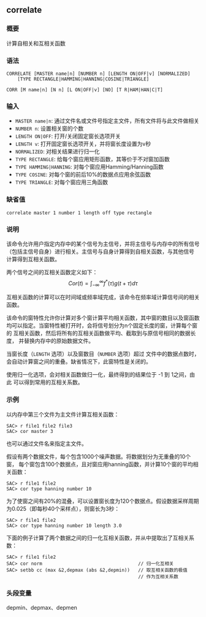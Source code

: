 ## correlate

### 概要

计算自相关和互相关函数

### 语法

``` {.bash}
CORRELATE [MASTER name|n] [NUMBER n] [LENGTH ON|OFF|v] [NORMALIZED]
    [TYPE RECTANGLE|HAMMING|HANNING|COSINE|TRIANGLE]
```
``` {.bash}
CORR [M name|n] [N n] [L ON|OFF|v] [NO] [T R|HAM|HAN|C|T]
```

### 输入

- `MASTER name|n`: 通过文件名或文件号指定主文件，所有文件将与此文件做相关
- `NUMBER n`: 设置相关窗的个数
- `LENGTH ON|OFF`: 打开/关闭固定窗长选项开关
- `LENGTH v`: 打开固定窗长选项开关，并将窗长度设置为v秒
- `NORMALIZED`: 对相关结果进行归一化
- `TYPE RECTANGLE`: 给每个窗应用矩形函数，其等价于不对窗加函数
- `TYPE HAMMING|HANNING`: 对每个窗应用Hamming/Hanning函数
- `TYPE COSINE`: 对每个窗的前后10%的数据点应用余弦函数
- `TYPE TRIANGLE`: 对每个窗应用三角函数

### 缺省值

``` {.bash}
correlate master 1 number 1 length off type rectangle
```

### 说明

该命令允许用户指定内存中的某个信号为主信号，并将主信号与内存中的所有信号
（包括主信号自身）进行相关。主信号与自身计算得到自相关函数，与其他信号
计算得到互相关函数。

两个信号之间的互相关函数定义如下：
$$Cor(t) = \int_{-\infty} ^\infty f^*(\tau)g(t+\tau)d\tau$$

互相关函数的计算可以在时间域或频率域完成，该命令在频率域计算信号间的相关
函数。

该命令的窗特性允许你计算对多个窗计算平均相关函数，其中窗的数目以及窗函数
均可以指定。当窗特性被打开时，会将信号划分为n个固定长度的窗，计算每个窗的
互相关函数，然后将所有的互相关函数做平均、截取到与原信号相同的数据长度，
并替换内存中的原始数据文件。

当窗长度（`LENGTH` 选项）以及窗数目（`NUMBER` 选项）超过
文件中的数据点数时，会自动计算窗之间的重叠。缺省情况下，此窗特性是关闭的。

使用归一化选项，会对相关函数做归一化，最终得到的结果位于 -1 到 1之间，由此
可以得到常用的互相关系数。

### 示例

以内存中第三个文件为主文件计算互相关函数：

``` {.bash}
SAC> r file1 file2 file3
SAC> cor master 3
```

也可以通过文件名来指定主文件。

假设有两个数据文件，每个包含1000个噪声数据。将数据划分为无重叠的10个窗，
每个窗包含100个数据点，且对窗应用hanning函数，并计算10个窗的平均相关函数：

``` {.bash}
SAC> r file1 file2
SAC> cor type hanning number 10
```

为了使窗之间有20%的混叠，可以设置窗长度为120个数据点。假设数据采样周期
为0.025（即每秒40个采样点），则窗长为3秒：

``` {.bash}
SAC> r file1 file2
SAC> cor type hanning number 10 length 3.0
```

下面的例子计算了两个数据之间的归一化互相关函数，并从中提取出了互相关系数：

``` {.bash}
SAC> r file1 file2
SAC> cor norm                                   // 归一化互相关
SAC> setbb cc (max &2,depmax (abs &2,depmin))   // 取互相关函数的极值
                                                // 作为互相关系数
```

### 头段变量

depmin、depmax、depmen
